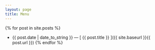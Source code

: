 ```yaml
---
layout: page
title: Menu
---
```


{% for post in site.posts %}
  * {{ post.date | date_to_string }} &mdash; [ {{ post.title }} ]({{ site.baseurl }}{{ post.url }})
{% endfor %}
